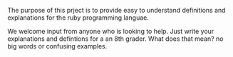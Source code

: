 The purpose of this prject is to provide easy to understand definitions and explanations for the ruby programming languae.

We welcome input from anyone who is looking to help.  Just write your explanations and defintions for a an 8th grader.  What does that mean?  no big words or confusing examples.  
